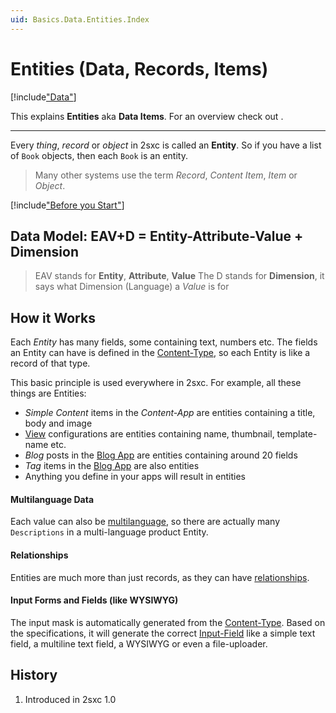 ```yaml
---
uid: Basics.Data.Entities.Index
---
```

# Entities (Data, Records, Items)

[!include["Data"](../_shared-entities.md)]

This explains **Entities** aka **Data Items**. For an overview check out [](xref:Basics.Data.Index).

---

Every _thing_, _record_ or _object_ in 2sxc is called an **Entity**. So if you have a list of `Book` objects, then each `Book` is an entity. 

> Many other systems use the term _Record_, _Content Item_, _Item_ or _Object_. 

[!include["Before you Start"](../../../shared/before-you-start-idynamicentity.md)]

## Data Model: EAV+D = Entity-Attribute-Value + Dimension

> EAV stands for **Entity**, **Attribute**, **Value**
> The D stands for **Dimension**, it says what Dimension (Language) a _Value_ is for


## How it Works

Each _Entity_ has many fields, some containing text, numbers etc. The fields an Entity can have is defined in the [Content-Type](xref:Basics.Data.ContentTypes.Index), so each Entity is like a record of that type. 

This basic principle is used everywhere in 2sxc. For example, all these things are Entities:

* _Simple Content_ items in the _Content-App_ are entities containing a title, body and image
* [View](xref:Basics.App.Views) configurations are entities containing name, thumbnail, template-name etc.
* _Blog_ posts in the [Blog App](https://2sxc.org/en/apps/app/dnn-blog-app-for-dnn-dotnetnuke) are entities containing around 20 fields
* _Tag_ items in the [Blog App](https://2sxc.org/en/apps/app/dnn-blog-app-for-dnn-dotnetnuke) are also entities
* Anything you define in your apps will result in entities

#### Multilanguage Data

Each value can also be [multilanguage](xref:Basics.Data.MultiLanguage.Index), so there are actually many `Descriptions` in a multi-language product Entity. 

#### Relationships

Entities are much more than just records, as they can have [relationships](xref:Basics.Data.Relationships.Index).

#### Input Forms and Fields (like WYSIWYG)

The input mask is automatically generated from the [Content-Type](xref:Basics.Data.ContentTypes.Index). Based on the specifications, it will generate the correct [Input-Field](xref:Basics.Data.Fields.Index) like a simple text field, a multiline text field, a WYSIWYG or even a file-uploader. 


## History

1. Introduced in 2sxc 1.0
